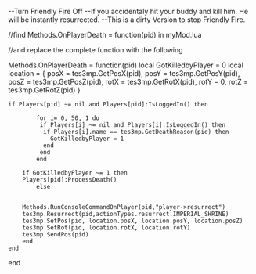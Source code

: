 --Turn Friendly Fire Off
--If you accidentaly hit your buddy and kill him. He will be instantly resurrected.
--This is a dirty Version to stop Friendly Fire.


//find Methods.OnPlayerDeath = function(pid)   in myMod.lua

//and replace the complete function with the following

Methods.OnPlayerDeath = function(pid)
local GotKilledbyPlayer = 0
local location = {
        posX = tes3mp.GetPosX(pid), posY = tes3mp.GetPosY(pid), posZ = tes3mp.GetPosZ(pid),
        rotX = tes3mp.GetRotX(pid), rotY = 0, rotZ = tes3mp.GetRotZ(pid)
    }
	
    if Players[pid] ~= nil and Players[pid]:IsLoggedIn() then
			
			for i= 0, 50, 1 do 
			 if Players[i] ~= nil and Players[i]:IsLoggedIn() then
			  if Players[i].name == tes3mp.GetDeathReason(pid) then
				GotKilledbyPlayer = 1
			  end
			 end
			end
			
		if GotKilledbyPlayer ~= 1 then	     
		Players[pid]:ProcessDeath()
			else 
			

		Methods.RunConsoleCommandOnPlayer(pid,"player->resurrect")
		tes3mp.Resurrect(pid,actionTypes.resurrect.IMPERIAL_SHRINE)
		tes3mp.SetPos(pid, location.posX, location.posY, location.posZ)
		tes3mp.SetRot(pid, location.rotX, location.rotY)
		tes3mp.SendPos(pid)
		end
    end 
end